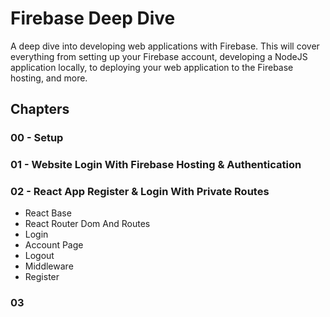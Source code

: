 # Firebase Deep Dive

A deep dive into developing web applications with Firebase.
This will cover everything from setting up your Firebase account,
developing a NodeJS application locally, to deploying your web application to the Firebase hosting, and more.

## Chapters

### 00 - Setup

### 01 - Website Login With Firebase Hosting & Authentication

### 02 - React App Register & Login With Private Routes

- React Base
- React Router Dom And Routes
- Login
- Account Page
- Logout
- Middleware
- Register

### 03
